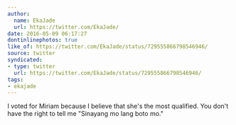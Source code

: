 ```yaml
---
author:
  name: EkaJade
  url: https://twitter.com/EkaJade/
date: 2016-05-09 06:17:27
dontinlinephotos: true
like_of: https://twitter.com/EkaJade/status/729555866798546946/
source: twitter
syndicated:
- type: twitter
  url: https://twitter.com/EkaJade/status/729555866798546946/
tags:
- ekajade
---
```


I voted for Miriam because I believe that she's the most qualified. You don't have the right to tell me "Sinayang mo lang boto mo."